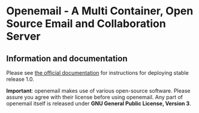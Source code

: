 # Openemail - A Multi Container,  Open Source Email and Collaboration Server

## Information and documentation

Please see [the official documentation](https://openemail.io/) for instructions for deploying stable  release 1.0.

**Important**: openemail makes use of various open-source software. Please assure you agree with their license before using openemail. Any part of openemail itself is released under **GNU General Public License, Version 3**.
